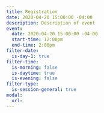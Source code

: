 ```yaml
---
title: Registration
date: 2020-04-20 15:00:00 -04:00
description: Description of event
event:
  date: 2020-04-20 15:00:00 -04:00
  start-time: 12:00pm
  end-time: 2:00pm
filter-date:
  is-day-1: true
filter-time:
  is-morning: false
  is-daytime: true
  is-evening: false
filter-type:
  is-session-general: true
modal:
  url: 
---
```


